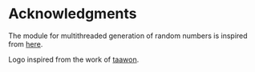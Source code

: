 # Acknowledgments

The module for multithreaded generation of random numbers is inspired from [here](https://numpy.org/doc/stable/reference/random/multithreading.html).  

Logo inspired from the work of [taawon](https://www.vectorstock.com/royalty-free-vector/math-icon-isolated-on-white-background-from-vector-27710931).
